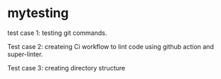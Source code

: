# mytesting

test case 1: testing git commands.

Test case 2: createing Ci workflow to lint code using github action and super-linter.

Test case 3: creating directory structure
